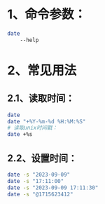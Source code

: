 # 1、命令参数：

```bash
date
	--help
```

# 2、常见用法

## 2.1、读取时间：

```bash
date
date "+%Y-%m-%d %H:%M:%S"
# 读取unix时间戳：
date +%s
```

## 2.2、设置时间：

```bash
date -s "2023-09-09"
date -s "17:11:00"
date -s "2023-09-09 17:11:30"
date -s "@1715623412"
```

